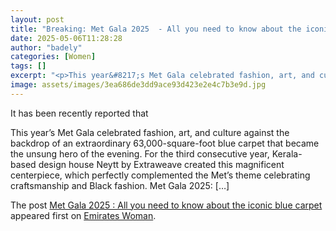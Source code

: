```yaml
---
layout: post
title: "Breaking: Met Gala 2025  - All you need to know about the iconic blue carpet"
date: 2025-05-06T11:28:28
author: "badely"
categories: [Women]
tags: []
excerpt: "<p>This year&#8217;s Met Gala celebrated fashion, art, and culture against the backdrop of an extraordinary 63,000-square-foot blue carpet that became"
image: assets/images/3ea686de3dd9ace93d423e2e4c7b3e9d.jpg
---
```


It has been recently reported that <p>This year&#8217;s Met Gala celebrated fashion, art, and culture against the backdrop of an extraordinary 63,000-square-foot blue carpet that became the unsung hero of the evening. For the third consecutive year, Kerala-based design house Neytt by Extraweave created this magnificent centerpiece, which perfectly complemented the Met&#8217;s theme celebrating craftsmanship and Black fashion. Met Gala 2025: [&#8230;]</p>
<p>The post <a href="https://emirateswoman.com/met-gala-2025-iconic-blue-carpet/" rel="nofollow">Met Gala 2025 : All you need to know about the iconic blue carpet</a> appeared first on <a href="https://emirateswoman.com" rel="nofollow">Emirates Woman</a>.</p>

